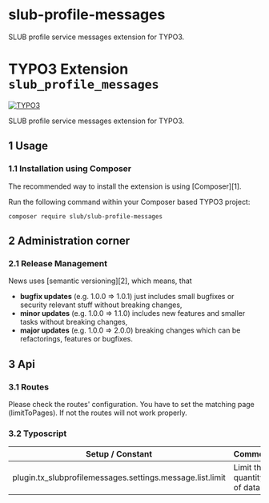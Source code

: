 # slub-profile-messages
SLUB profile service messages extension for TYPO3.


# TYPO3 Extension `slub_profile_messages`

[![TYPO3](https://img.shields.io/badge/TYPO3-11-orange.svg)](https://typo3.org/)

SLUB profile service messages extension for TYPO3.

## 1 Usage

### 1.1 Installation using Composer

The recommended way to install the extension is using [Composer][1].

Run the following command within your Composer based TYPO3 project:

```
composer require slub/slub-profile-messages
```

## 2 Administration corner

### 2.1 Release Management

News uses [semantic versioning][2], which means, that
* **bugfix updates** (e.g. 1.0.0 => 1.0.1) just includes small bugfixes or security relevant stuff without breaking changes,
* **minor updates** (e.g. 1.0.0 => 1.1.0) includes new features and smaller tasks without breaking changes,
* **major updates** (e.g. 1.0.0 => 2.0.0) breaking changes which can be refactorings, features or bugfixes.

## 3 Api

### 3.1 Routes

Please check the routes' configuration. You have to set the matching page (limitToPages). If not the routes will not work properly.

### 3.2 Typoscript

| Setup / Constant                                          | Comment                     |
|-----------------------------------------------------------|-----------------------------|
| plugin.tx_slubprofilemessages.settings.message.list.limit | Limit the quantity of data. |
